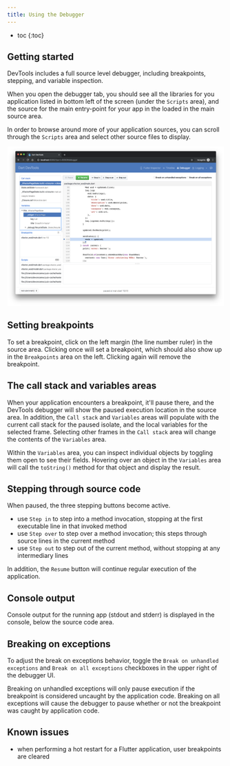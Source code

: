 ```yaml
---
title: Using the Debugger
---
```


* toc
{:toc}


## Getting started

DevTools includes a full source level debugger, including breakpoints, stepping, and
variable inspection.

When you open the debugger tab, you should see all the libraries for you application
listed in bottom left of the screen (under the `Scripts` area), and the source for the
main entry-point for your app in the loaded in the main source area.

In order to browse around more of your application sources, you can scroll through
the `Scripts` area and select other source files to display.

<img src="images/debugger_screenshot.png" width="900" />

## Setting breakpoints

To set a breakpoint, click on the left margin (the line number ruler) in the source
area. Clicking once will set a breakpoint, which should also show up in the
`Breakpoints` area on the left. Clicking again will remove the breakpoint.

## The call stack and variables areas

When your application encounters a breakpoint, it'll pause there, and the DevTools
debugger will show the paused execution location in the source area. In addition,
the `Call stack` and `Variables` areas will populate with the current call stack
for the paused isolate, and the local variables for the selected frame. Selecting
other frames in the `Call stack` area will change the contents of the `Variables`
area.

Within the `Variables` area, you can inspect individual objects by toggling them open
to see their fields. Hovering over an object in the `Variables` area will call the
`toString()` method for that object and display the result.

## Stepping through source code

When paused, the three stepping buttons become active.

- use `Step in` to step into a method invocation, stopping at the first executable line
  in that invoked method
- use `Step over` to step over a method invocation; this steps through source lines in
  the current method
- use `Step out` to step out of the current method, without stopping at any intermediary
  lines

In addition, the `Resume` button will continue regular execution of the application.

## Console output

Console output for the running app (stdout and stderr) is displayed in the console, below
the source code area.

## Breaking on exceptions

To adjust the break on exceptions behavior, toggle the `Break on unhandled exceptions`
and `Break on all exceptions` checkboxes in the upper right of the debugger UI.

Breaking on unhandled exceptions will only pause execution if the breakpoint is considered
uncaught by the application code. Breaking on all exceptions will cause the debugger to
pause whether or not the breakpoint was caught by application code.

## Known issues

- when performing a hot restart for a Flutter application, user breakpoints are cleared
